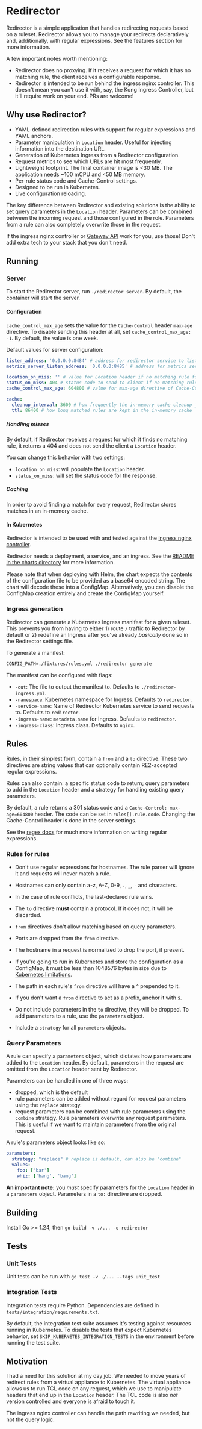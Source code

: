 # Redirector

Redirector is a simple application that handles redirecting requests based on a ruleset. Redirector allows you to manage your redirects declaratively and, additionally, with regular expressions. See the features section for more information.

A few important notes worth mentioning:
- Redirector does no proxying. If it receives a request for which it has no matching rule, the client receives a configurable response.
- Redirector is intended to be run behind the ingress nginx controller. This doesn't mean you can't use it with, say, the Kong Ingress Controller, but it'll require work on your end. PRs are welcome!

## Why use Redirector?

- YAML-defined redirection rules with support for regular expressions and YAML anchors.
- Parameter manipulation in `Location` header. Useful for injecting information into the destination URL.
- Generation of Kubernetes Ingress from a Redirector configuration.
- Request metrics to see which URLs are hit most frequently.
- Lightweight footprint. The final container image is <30 MB. The application needs ~100 mCPU and <50 MB memory.
- Per-rule status code and Cache-Control settings.
- Designed to be run in Kubernetes.
- Live configuration reloading.

The key difference between Redirector and existing solutions is the ability to set query parameters in the `Location` header. Parameters can be combined between the incoming request and those configured in the role. Parameters from a rule can also completely overwrite those in the request. 

If the ingress nginx controller or [Gateway API](https://gateway-api.sigs.k8s.io/guides/http-redirect-rewrite/) work for you, use those! Don't add extra tech to your stack that you don't need.

## Running

### Server

To start the Redirector server, run `./redirector server`. By default, the container will start the server.

#### Configuration

`cache_control_max_age` sets the value for the `Cache-Control` header `max-age` directive. To disable sending this header at all, set `cache_control_max_age: -1`. By default, the value is one week. 

Default values for server configuration:

```yaml
listen_address: '0.0.0.0:8484' # address for redirector service to listen on
metrics_server_listen_address: '0.0.0.0:8485' # address for metrics server

location_on_miss: '' # value for Location header if no matching rule found for request 
status_on_miss: 404 # status code to send to client if no matching rule found for request
cache_control_max_age: 604800 # value for max-age directive of Cache-Control header

cache:
  cleanup_interval: 3600 # how frequently the in-memory cache cleanup job runs
  ttl: 86400 # how long matched rules are kept in the in-memory cache
```

##### Handling misses

By default, if Redirector receives a request for which it finds no matching rule, it returns a 404 and does not send the client a `Location` header.

You can change this behavior with two settings:

- `location_on_miss`: will populate the `Location` header.
- `status_on_miss`: will set the status code for the response.

##### Caching

In order to avoid finding a match for every request, Redirector stores matches in an in-memory cache. 

#### In Kubernetes

Redirector is intended to be used with and tested against the [ingress nginx controller](https://github.com/kubernetes/ingress-nginx). 

Redirector needs a deployment, a service, and an ingress. See the [README in the charts directory](charts/redirector/README.md) for more information.

Please note that when deploying with Helm, the chart expects the contents of the configuration file to be provided as a base64 encoded string.
The chart will decode these into a ConfigMap. Alternatively, you can disable the ConfigMap creation entirely and create the ConfigMap yourself.


### Ingress generation

Redirector can generate a Kubernetes Ingress manifest for a given ruleset. This prevents you from having to either 1) route `/` traffic to Redirector by default or 2) redefine an Ingress after you've already _basically_ done so in the Redirector settings file.

To generate a manifest:
```shell
CONFIG_PATH=./fixtures/rules.yml ./redirector generate
```

The manifest can be configured with flags:
- `-out`: The file to output the manifest to. Defaults to `./redirector-ingress.yml`.
- `-namespace`: Kubernetes namespace for Ingress. Defaults to `redirector`.
- `-service-name`: Name of Redirector Kubernetes service to send requests to. Defaults to `redirector`.
- `-ingress-name`: `metadata.name` for Ingress. Defaults to `redirector`.
- `-ingress-class`: Ingress class. Defaults to `nginx`.


## Rules

Rules, in their simplest form, contain a `from` and a `to` directive. These two directives are string values that can optionally contain RE2-accepted regular expressions.

Rules can also contain: a specific status code to return; query parameters to add in the `Location` header and a strategy for handling existing query parameters.

By default, a rule returns a 301 status code and a `Cache-Control: max-age=604800` header. The code can be set in `rules[].rule.code`. Changing the Cache-Control header is done in the server settings.

See the [regex docs](https://github.com/google/re2/wiki/Syntax) for much more information on writing regular expressions.


### Rules for rules

- Don't use regular expressions for hostnames. The rule parser will ignore it and requests will never match a rule.

- Hostnames can only contain a-z, A-Z, 0-9, `.`, `_`, `-` and characters. 

- In the case of rule conflicts, the last-declared rule wins.

- The `to` directive **must** contain a protocol. If it does not, it will be discarded.

- `from` directives don't allow matching based on query parameters. 

- Ports are dropped from the `from` directive.

- The hostname in a request is normalized to drop the port, if present.

- If you're going to run in Kubernetes and store the configuration as a ConfigMap, it must be less than 1048576 bytes in size due to [Kubernetes limitations](https://kubernetes.io/docs/concepts/configuration/configmap/).

- The path in each rule's `from` directive will have a `^` prepended to it.

- If you don't want a `from` directive to act as a prefix, anchor it with `$`.

- Do not include parameters in the `to` directive, they will be dropped. To add parameters to a rule, use the `parameters` object.

- Include a `strategy` for all `parameters` objects. 


### Query Parameters

A rule can specify a `parameters` object, which dictates how parameters are added to the `Location` header. By default, parameters in the request are omitted from the `Location` header sent by Redirector.

Parameters can be handled in one of three ways:
- dropped, which is the default
- rule parameters can be added without regard for request parameters using the `replace` strategy.
- request parameters can be combined with rule parameters using the `combine` strategy. Rule parameters overwrite any request parameters. This is useful if we want to maintain parameters from the original request.

A rule's parameters object looks like so:
```yaml
parameters:
  strategy: "replace" # replace is default, can also be "combine"
  values:
    foo: ['bar']
    whiz: ['bang', 'bang']
```

**An important note:** you _must_ specify parameters for the `Location` header in a `parameters` object. Parameters in a `to:` directive are dropped.

## Building 

Install Go >= 1.24, then `go build -v ./... -o redirector`

## Tests

### Unit Tests

Unit tests can be run with `go test -v ./... --tags unit_test`

### Integration Tests

Integration tests require Python. Dependencies are defined
in `tests/integration/requirements.txt`.

By default, the integration test suite assumes it's testing against resources running in Kubernetes. To disable the tests that expect Kubernetes behavior, set `SKIP_KUBERNETES_INTEGRATION_TESTS` in the environment before running the test suite.

## Motivation

I had a need for this solution at my day job.
We needed to move years of redirect rules from a virtual appliance to Kubernetes.
The virtual appliance allows us to run TCL code on any request, which we use to manipulate headers that end up in the `Location` header. The TCL code is also _not_ version controlled and everyone is afraid to touch it.

The ingress nginx controller can handle the path rewriting we needed, but not the query logic.
